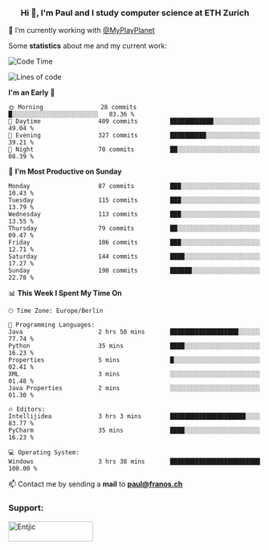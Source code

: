 <h3 align="center">Hi 👋, I'm Paul and I study computer science at ETH Zurich</h3>

🔭 I’m currently working with [@MyPlayPlanet](https://github.com/MyPlayPlanet)
  


Some **statistics** about me and my current work:

<!--START_SECTION:waka-->
![Code Time](http://img.shields.io/badge/Code%20Time-1%2C273%20hrs%2025%20mins-blue)

![Lines of code](https://img.shields.io/badge/From%20Hello%20World%20I%27ve%20Written-1.8%20million%20lines%20of%20code-blue)

**I'm an Early 🐤** 

```text
🌞 Morning                28 commits          █░░░░░░░░░░░░░░░░░░░░░░░░   03.36 % 
🌆 Daytime                409 commits         ████████████░░░░░░░░░░░░░   49.04 % 
🌃 Evening                327 commits         ██████████░░░░░░░░░░░░░░░   39.21 % 
🌙 Night                  70 commits          ██░░░░░░░░░░░░░░░░░░░░░░░   08.39 % 
```
📅 **I'm Most Productive on Sunday** 

```text
Monday                   87 commits          ███░░░░░░░░░░░░░░░░░░░░░░   10.43 % 
Tuesday                  115 commits         ███░░░░░░░░░░░░░░░░░░░░░░   13.79 % 
Wednesday                113 commits         ███░░░░░░░░░░░░░░░░░░░░░░   13.55 % 
Thursday                 79 commits          ██░░░░░░░░░░░░░░░░░░░░░░░   09.47 % 
Friday                   106 commits         ███░░░░░░░░░░░░░░░░░░░░░░   12.71 % 
Saturday                 144 commits         ████░░░░░░░░░░░░░░░░░░░░░   17.27 % 
Sunday                   190 commits         ██████░░░░░░░░░░░░░░░░░░░   22.78 % 
```


📊 **This Week I Spent My Time On** 

```text
🕑︎ Time Zone: Europe/Berlin

💬 Programming Languages: 
Java                     2 hrs 50 mins       ███████████████████░░░░░░   77.74 % 
Python                   35 mins             ████░░░░░░░░░░░░░░░░░░░░░   16.23 % 
Properties               5 mins              █░░░░░░░░░░░░░░░░░░░░░░░░   02.41 % 
XML                      3 mins              ░░░░░░░░░░░░░░░░░░░░░░░░░   01.48 % 
Java Properties          2 mins              ░░░░░░░░░░░░░░░░░░░░░░░░░   01.30 % 

🔥 Editors: 
Intellijidea             3 hrs 3 mins        █████████████████████░░░░   83.77 % 
PyCharm                  35 mins             ████░░░░░░░░░░░░░░░░░░░░░   16.23 % 

💻 Operating System: 
Windows                  3 hrs 38 mins       █████████████████████████   100.00 % 
```


<!--END_SECTION:waka-->

📫 Contact me by sending a **mail** to **paul@franos.ch**

<h3 align="left">Support:</h3>
<p><a href="https://ko-fi.com/Entjic"> <img align="left" src="https://cdn.ko-fi.com/cdn/kofi3.png?v=3" height="40" width="168" alt="Entjic" /></a></p>
